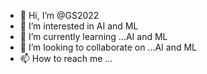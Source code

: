 - 👋 Hi, I’m @GS2022
- 👀 I’m interested in AI and ML 
- 🌱 I’m currently learning ...AI and ML
- 💞️ I’m looking to collaborate on ...AI and ML
- 📫 How to reach me ...

<!---
GS2022/GS2022 is a ✨ special ✨ repository because its `README.md` (this file) appears on your GitHub profile.
You can click the Preview link to take a look at your changes.
--->
